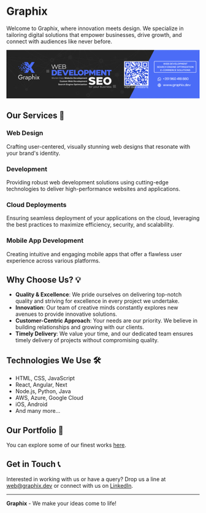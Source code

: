 # Graphix

Welcome to Graphix, where innovation meets design. We specialize in tailoring digital solutions that empower businesses, drive growth, and connect with audiences like never before.

![Graphix Banner](Graphix-Banner.jpg)

## Our Services 🚀

### Web Design

Crafting user-centered, visually stunning web designs that resonate with your brand's identity.

### Development

Providing robust web development solutions using cutting-edge technologies to deliver high-performance websites and applications.

### Cloud Deployments

Ensuring seamless deployment of your applications on the cloud, leveraging the best practices to maximize efficiency, security, and scalability.

### Mobile App Development

Creating intuitive and engaging mobile apps that offer a flawless user experience across various platforms.

## Why Choose Us? 💡

- **Quality & Excellence**: We pride ourselves on delivering top-notch quality and striving for excellence in every project we undertake.
- **Innovation**: Our team of creative minds constantly explores new avenues to provide innovative solutions.
- **Customer-Centric Approach**: Your needs are our priority. We believe in building relationships and growing with our clients.
- **Timely Delivery**: We value your time, and our dedicated team ensures timely delivery of projects without compromising quality.

## Technologies We Use 🛠

- HTML, CSS, JavaScript
- React, Angular, Next
- Node.js, Python, Java
- AWS, Azure, Google Cloud
- iOS, Android
- And many more...

## Our Portfolio 🎨

You can explore some of our finest works [here](https://graphix.dev/portfolio/).

## Get in Touch 📞

Interested in working with us or have a query? Drop us a line at [web@graphix.dev](mailto:web@graphix.dev) or connect with us on [LinkedIn](https://www.linkedin.com/company/graphix-development).

---

**Graphix** - We make your ideas come to life!
